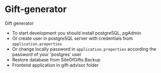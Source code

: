 # Gift-generator
Gift generator

* To start development you should install postgreSQL, pgAdmin
* Or create user in postgreSQL server with credentials from  `application.properties`
* Or change locally password in `application.properties` according the password of your 'postgres' user
* Restore database from SiteOfGifts.Backup
* Frontend application in gift-advisor folder